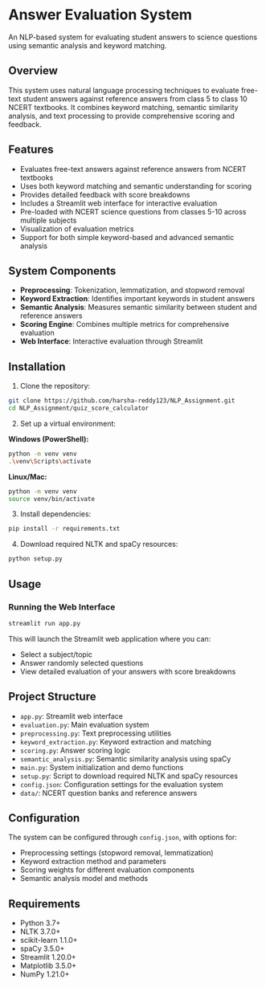 # Answer Evaluation System

An NLP-based system for evaluating student answers to science questions using semantic analysis and keyword matching.

## Overview

This system uses natural language processing techniques to evaluate free-text student answers against reference answers from class 5 to class 10 NCERT textbooks. It combines keyword matching, semantic similarity analysis, and text processing to provide comprehensive scoring and feedback.

## Features

- Evaluates free-text answers against reference answers from NCERT textbooks
- Uses both keyword matching and semantic understanding for scoring
- Provides detailed feedback with score breakdowns
- Includes a Streamlit web interface for interactive evaluation
- Pre-loaded with NCERT science questions from classes 5-10 across multiple subjects
- Visualization of evaluation metrics
- Support for both simple keyword-based and advanced semantic analysis

## System Components

- **Preprocessing**: Tokenization, lemmatization, and stopword removal
- **Keyword Extraction**: Identifies important keywords in student answers
- **Semantic Analysis**: Measures semantic similarity between student and reference answers
- **Scoring Engine**: Combines multiple metrics for comprehensive evaluation
- **Web Interface**: Interactive evaluation through Streamlit

## Installation

1. Clone the repository:
```bash
git clone https://github.com/harsha-reddy123/NLP_Assignment.git
cd NLP_Assignment/quiz_score_calculator
```

2. Set up a virtual environment:

**Windows (PowerShell):**
```bash
python -m venv venv
.\venv\Scripts\activate
```

**Linux/Mac:**
```bash
python -m venv venv
source venv/bin/activate
```

3. Install dependencies:
```bash
pip install -r requirements.txt
```

4. Download required NLTK and spaCy resources:
```bash
python setup.py
```

## Usage

### Running the Web Interface

```bash
streamlit run app.py
```

This will launch the Streamlit web application where you can:
- Select a subject/topic
- Answer randomly selected questions
- View detailed evaluation of your answers with score breakdowns

## Project Structure

- `app.py`: Streamlit web interface
- `evaluation.py`: Main evaluation system
- `preprocessing.py`: Text preprocessing utilities
- `keyword_extraction.py`: Keyword extraction and matching
- `scoring.py`: Answer scoring logic
- `semantic_analysis.py`: Semantic similarity analysis using spaCy
- `main.py`: System initialization and demo functions
- `setup.py`: Script to download required NLTK and spaCy resources
- `config.json`: Configuration settings for the evaluation system
- `data/`: NCERT question banks and reference answers

## Configuration

The system can be configured through `config.json`, with options for:
- Preprocessing settings (stopword removal, lemmatization)
- Keyword extraction method and parameters
- Scoring weights for different evaluation components
- Semantic analysis model and methods

## Requirements

- Python 3.7+
- NLTK 3.7.0+
- scikit-learn 1.1.0+
- spaCy 3.5.0+
- Streamlit 1.20.0+
- Matplotlib 3.5.0+
- NumPy 1.21.0+
